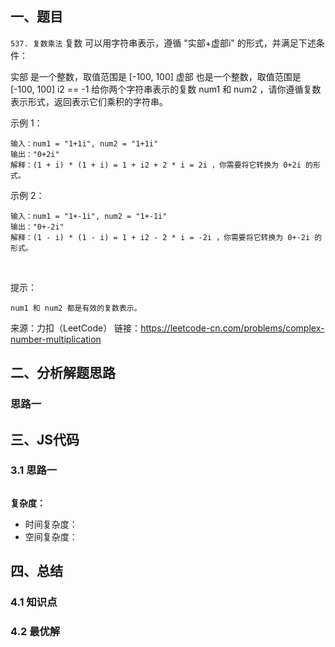 ## 一、题目
`537. 复数乘法`
复数 可以用字符串表示，遵循 "实部+虚部i" 的形式，并满足下述条件：

实部 是一个整数，取值范围是 [-100, 100]
虚部 也是一个整数，取值范围是 [-100, 100]
i2 == -1
给你两个字符串表示的复数 num1 和 num2 ，请你遵循复数表示形式，返回表示它们乘积的字符串。

示例 1：
```
输入：num1 = "1+1i", num2 = "1+1i"
输出："0+2i"
解释：(1 + i) * (1 + i) = 1 + i2 + 2 * i = 2i ，你需要将它转换为 0+2i 的形式。
```

示例 2：
```
输入：num1 = "1+-1i", num2 = "1+-1i"
输出："0+-2i"
解释：(1 - i) * (1 - i) = 1 + i2 - 2 * i = -2i ，你需要将它转换为 0+-2i 的形式。 
```
 

提示：
```
num1 和 num2 都是有效的复数表示。
```


来源：力扣（LeetCode）
链接：https://leetcode-cn.com/problems/complex-number-multiplication
## 二、分析解题思路

### 思路一




## 三、JS代码

### 3.1 思路一
```
```

**复杂度：**
- 时间复杂度： 
- 空间复杂度：

## 四、总结


### 4.1 知识点

### 4.2 最优解